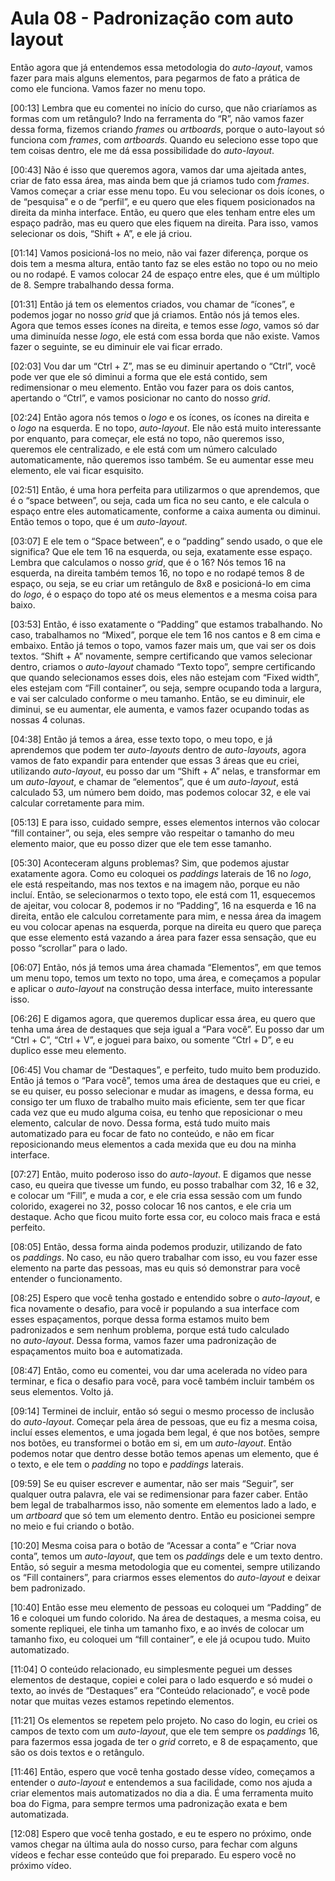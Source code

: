 # Aula 08 - Padronização com auto layout

Então agora que já entendemos essa metodologia do *auto-layout*, vamos fazer para mais alguns elementos, para pegarmos de fato a prática de como ele funciona. Vamos fazer no menu topo.

[00:13] Lembra que eu comentei no início do curso, que não criaríamos as formas com um retângulo? Indo na ferramenta do “R”, não vamos fazer dessa forma, fizemos criando *frames* ou *artboards*, porque o auto-layout só funciona com *frames*, com *artboards*. Quando eu seleciono esse topo que tem coisas dentro, ele me dá essa possibilidade do *auto-layout*.

[00:43] Não é isso que queremos agora, vamos dar uma ajeitada antes, criar de fato essa área, mas ainda bem que já criamos tudo com *frames*. Vamos começar a criar esse menu topo. Eu vou selecionar os dois ícones, o de “pesquisa” e o de “perfil”, e eu quero que eles fiquem posicionados na direita da minha interface. Então, eu quero que eles tenham entre eles um espaço padrão, mas eu quero que eles fiquem na direita. Para isso, vamos selecionar os dois, “Shift + A”, e ele já criou.

[01:14] Vamos posicioná-los no meio, não vai fazer diferença, porque os dois tem a mesma altura, então tanto faz se eles estão no topo ou no meio ou no rodapé. E vamos colocar 24 de espaço entre eles, que é um múltiplo de 8. Sempre trabalhando dessa forma.

[01:31] Então já tem os elementos criados, vou chamar de “ícones”, e podemos jogar no nosso *grid* que já criamos. Então nós já temos eles. Agora que temos esses ícones na direita, e temos esse *logo*, vamos só dar uma diminuída nesse *logo*, ele está com essa borda que não existe. Vamos fazer o seguinte, se eu diminuir ele vai ficar errado.

[02:03] Vou dar um “Ctrl + Z”, mas se eu diminuir apertando o “Ctrl”, você pode ver que ele só diminui a forma que ele está contido, sem redimensionar o meu elemento. Então vou fazer para os dois cantos, apertando o “Ctrl”, e vamos posicionar no canto do nosso *grid*.

[02:24] Então agora nós temos o *logo* e os ícones, os ícones na direita e o *logo* na esquerda. E no topo, *auto-layout*. Ele não está muito interessante por enquanto, para começar, ele está no topo, não queremos isso, queremos ele centralizado, e ele está com um número calculado automaticamente, não queremos isso também. Se eu aumentar esse meu elemento, ele vai ficar esquisito.

[02:51] Então, é uma hora perfeita para utilizarmos o que aprendemos, que é o “space between”, ou seja, cada um fica no seu canto, e ele calcula o espaço entre eles automaticamente, conforme a caixa aumenta ou diminui. Então temos o topo, que é um *auto-layout*.

[03:07] E ele tem o “Space between”, e o “padding” sendo usado, o que ele significa? Que ele tem 16 na esquerda, ou seja, exatamente esse espaço. Lembra que calculamos o nosso *grid*, que é o 16? Nós temos 16 na esquerda, na direita também temos 16, no topo e no rodapé temos 8 de espaço, ou seja, se eu criar um retângulo de 8x8 e posicioná-lo em cima do *logo*, é o espaço do topo até os meus elementos e a mesma coisa para baixo.

[03:53] Então, é isso exatamente o “Padding” que estamos trabalhando. No caso, trabalhamos no “Mixed”, porque ele tem 16 nos cantos e 8 em cima e embaixo. Então já temos o topo, vamos fazer mais um, que vai ser os dois textos. “Shift + A” novamente, sempre certificando que vamos selecionar dentro, criamos o *auto-layout* chamado “Texto topo”, sempre certificando que quando selecionamos esses dois, eles não estejam com “Fixed width”, eles estejam com “Fill container”, ou seja, sempre ocupando toda a largura, e vai ser calculado conforme o meu tamanho. Então, se eu diminuir, ele diminui, se eu aumentar, ele aumenta, e vamos fazer ocupando todas as nossas 4 colunas.

[04:38] Então já temos a área, esse texto topo, o meu topo, e já aprendemos que podem ter *auto-layouts* dentro de *auto-layouts*, agora vamos de fato expandir para entender que essas 3 áreas que eu criei, utilizando *auto-layout*, eu posso dar um “Shift + A” nelas, e transformar em um *auto-layout*, e chamar de “elementos”, que é um *auto-layout*, está calculado 53, um número bem doido, mas podemos colocar 32, e ele vai calcular corretamente para mim.

[05:13] E para isso, cuidado sempre, esses elementos internos vão colocar “fill container”, ou seja, eles sempre vão respeitar o tamanho do meu elemento maior, que eu posso dizer que ele tem esse tamanho.

[05:30] Aconteceram alguns problemas? Sim, que podemos ajustar exatamente agora. Como eu coloquei os *paddings* laterais de 16 no *logo*, ele está respeitando, mas nos textos e na imagem não, porque eu não incluí. Então, se selecionarmos o texto topo, ele está com 11, esquecemos de ajeitar, vou colocar 8, podemos ir no “Padding”, 16 na esquerda e 16 na direita, então ele calculou corretamente para mim, e nessa área da imagem eu vou colocar apenas na esquerda, porque na direita eu quero que pareça que esse elemento está vazando a área para fazer essa sensação, que eu posso “scrollar” para o lado.

[06:07] Então, nós já temos uma área chamada “Elementos”, em que temos um menu topo, temos um texto no topo, uma área, e começamos a popular e aplicar o *auto-layout* na construção dessa interface, muito interessante isso.

[06:26] E digamos agora, que queremos duplicar essa área, eu quero que tenha uma área de destaques que seja igual a “Para você”. Eu posso dar um “Ctrl + C”, “Ctrl + V”, e joguei para baixo, ou somente “Ctrl + D”, e eu duplico esse meu elemento.

[06:45] Vou chamar de “Destaques”, e perfeito, tudo muito bem produzido. Então já temos o “Para você”, temos uma área de destaques que eu criei, e se eu quiser, eu posso selecionar e mudar as imagens, e dessa forma, eu consigo ter um fluxo de trabalho muito mais eficiente, sem ter que ficar cada vez que eu mudo alguma coisa, eu tenho que reposicionar o meu elemento, calcular de novo. Dessa forma, está tudo muito mais automatizado para eu focar de fato no conteúdo, e não em ficar reposicionando meus elementos a cada mexida que eu dou na minha interface.

[07:27] Então, muito poderoso isso do *auto-layout*. E digamos que nesse caso, eu queira que tivesse um fundo, eu posso trabalhar com 32, 16 e 32, e colocar um “Fill”, e muda a cor, e ele cria essa sessão com um fundo colorido, exagerei no 32, posso colocar 16 nos cantos, e ele cria um destaque. Acho que ficou muito forte essa cor, eu coloco mais fraca e está perfeito.

[08:05] Então, dessa forma ainda podemos produzir, utilizando de fato os *paddings*. No caso, eu não quero trabalhar com isso, eu vou fazer esse elemento na parte das pessoas, mas eu quis só demonstrar para você entender o funcionamento.

[08:25] Espero que você tenha gostado e entendido sobre o *auto-layout*, e fica novamente o desafio, para você ir populando a sua interface com esses espaçamentos, porque dessa forma estamos muito bem padronizados e sem nenhum problema, porque está tudo calculado no *auto-layout*. Dessa forma, vamos fazer uma padronização de espaçamentos muito boa e automatizada.

[08:47] Então, como eu comentei, vou dar uma acelerada no vídeo para terminar, e fica o desafio para você, para você também incluir também os seus elementos. Volto já.

[09:14] Terminei de incluir, então só segui o mesmo processo de inclusão do *auto-layout*. Começar pela área de pessoas, que eu fiz a mesma coisa, incluí esses elementos, e uma jogada bem legal, é que nos botões, sempre nos botões, eu transformei o botão em si, em um *auto-layout*. Então podemos notar que dentro desse botão temos apenas um elemento, que é o texto, e ele tem o *padding* no topo e *paddings* laterais.

[09:59] Se eu quiser escrever e aumentar, não ser mais “Seguir”, ser qualquer outra palavra, ele vai se redimensionar para fazer caber. Então bem legal de trabalharmos isso, não somente em elementos lado a lado, e um *artboard* que só tem um elemento dentro. Então eu posicionei sempre no meio e fui criando o botão.

[10:20] Mesma coisa para o botão de “Acessar a conta” e “Criar nova conta”, temos um *auto-layout*, que tem os *paddings* dele e um texto dentro. Então, só seguir a mesma metodologia que eu comentei, sempre utilizando os “Fill containers”, para criarmos esses elementos do *auto-layout* e deixar bem padronizado.

[10:40] Então esse meu elemento de pessoas eu coloquei um “Padding” de 16 e coloquei um fundo colorido. Na área de destaques, a mesma coisa, eu somente repliquei, ele tinha um tamanho fixo, e ao invés de colocar um tamanho fixo, eu coloquei um “fill container”, e ele já ocupou tudo. Muito automatizado.

[11:04] O conteúdo relacionado, eu simplesmente peguei um desses elementos de destaque, copiei e colei para o lado esquerdo e só mudei o texto, ao invés de “Destaques” era “Conteúdo relacionado”, e você pode notar que muitas vezes estamos repetindo elementos.

[11:21] Os elementos se repetem pelo projeto. No caso do login, eu criei os campos de texto com um *auto-layout*, que ele tem sempre os *paddings* 16, para fazermos essa jogada de ter o *grid* correto, e 8 de espaçamento, que são os dois textos e o retângulo.

[11:46] Então, espero que você tenha gostado desse vídeo, começamos a entender o *auto-layout* e entendemos a sua facilidade, como nos ajuda a criar elementos mais automatizados no dia a dia. É uma ferramenta muito boa do Figma, para sempre termos uma padronização exata e bem automatizada.

[12:08] Espero que você tenha gostado, e eu te espero no próximo, onde vamos chegar na última aula do nosso curso, para fechar com alguns vídeos e fechar esse conteúdo que foi preparado. Eu espero você no próximo vídeo.